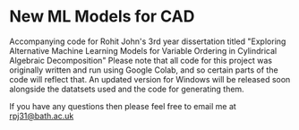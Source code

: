 # New ML Models for CAD
Accompanying code for Rohit John's 3rd year dissertation titled "Exploring Alternative Machine Learning Models for Variable Ordering in Cylindrical Algebraic Decomposition"
Please note that all code for this project was originally written and run using Google Colab, and so certain parts of the code will reflect that. An updated version for Windows will be released soon alongside the datatsets used and the code for generating them.

If you have any questions then please feel free to email me at rpj31@bath.ac.uk 
